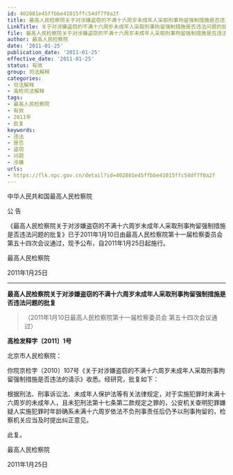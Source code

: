 ```yaml
---
id: 402881e45ffbbe41015ffc54df7f0a2f
title: 最高人民检察院关于对涉嫌盗窃的不满十六周岁未成年人采取刑事拘留强制措施是否违法问题的批复
LinkTitle: 关于对涉嫌盗窃的不满十六周岁未成年人采取刑事拘留强制措施是否违法问题的批复（2011）
file: 最高人民检察院关于对涉嫌盗窃的不满十六周岁未成年人采取刑事拘留强制措施是否违法问题的批复_20110125_402881e45ffbbe41015ffc54df7f0a2f.docx
author: 最高人民检察院
date: '2011-01-25'
publication_date: '2011-01-25'
effective_date: '2011-01-25'
status: 有效
group: 司法解释
categories:
- 司法解释
- 高检司法解释
tags:
- 最高人民检察院
- 有效
- 2011年
- 批复
keywords:
- 违法
- 是否
- 盗窃
- 问题
- 涉嫌
urls:
- https://flk.npc.gov.cn/detail?id=402881e45ffbbe41015ffc54df7f0a2f
---
```


中华人民共和国最高人民检察院

公 告

《最高人民检察院关于对涉嫌盗窃的不满十六周岁未成年人采取刑事拘留强制措施是否违法问题的批复》已于2011年1月10日由最高人民检察院第十一届检察委员会第五十四次会议通过，现予公布，自2011年1月25日起施行。

最高人民检察院

2011年1月25日

---

**最高人民检察院关于对涉嫌盗窃的不满十六周岁未成年人采取刑事拘留强制措施是否违法问题的批复**

> （2011年1月10日最高人民检察院第十一届检察委员会
> 第五十四次会议通过）

**高检发释字〔2011〕1号**

北京市人民检察院：

你院京检字〔2010〕107号《关于对涉嫌盗窃的不满十六周岁未成年人采取刑事拘留强制措施是否违法的请示》收悉。经研究，批复如下：

根据刑法、刑事诉讼法、未成年人保护法等有关法律规定，对于实施犯罪时未满十六周岁的未成年人，且未犯刑法第十七条第二款规定之罪的，公安机关查明犯罪嫌疑人实施犯罪时年龄确系未满十六周岁依法不负刑事责任后仍予以刑事拘留的，检察机关应当及时提出纠正意见。

此复。

最高人民检察院

2011年1月25日
